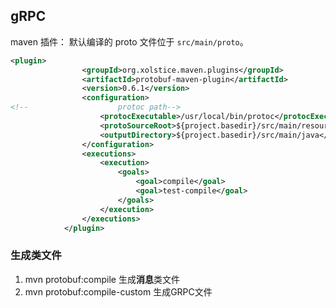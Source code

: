 

## gRPC

maven 插件：
默认编译的 proto 文件位于 `src/main/proto`。

```xml
<plugin>
                <groupId>org.xolstice.maven.plugins</groupId>
                <artifactId>protobuf-maven-plugin</artifactId>
                <version>0.6.1</version>
                <configuration>
<!--                    protoc path-->
                    <protocExecutable>/usr/local/bin/protoc</protocExecutable>
                    <protoSourceRoot>${project.basedir}/src/main/resources/proto</protoSourceRoot>
                    <outputDirectory>${project.basedir}/src/main/java</outputDirectory>
                </configuration>
                <executions>
                    <execution>
                        <goals>
                            <goal>compile</goal>
                            <goal>test-compile</goal>
                        </goals>
                    </execution>
                </executions>
            </plugin>
```

### 生成类文件

1. mvn protobuf:compile 生成**消息**类文件
2. mvn protobuf:compile-custom 生成GRPC文件